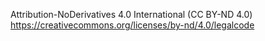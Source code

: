 Attribution-NoDerivatives 4.0 International (CC BY-ND 4.0)
https://creativecommons.org/licenses/by-nd/4.0/legalcode